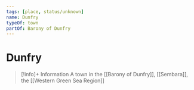 ```yaml
---
tags: [place, status/unknown]
name: Dunfry
typeOf: town
partOf: Barony of Dunfry
---
```

# Dunfry
>[!info]+ Information
> A town in the [[Barony of Dunfry]], [[Sembara]], the [[Western Green Sea Region]]

